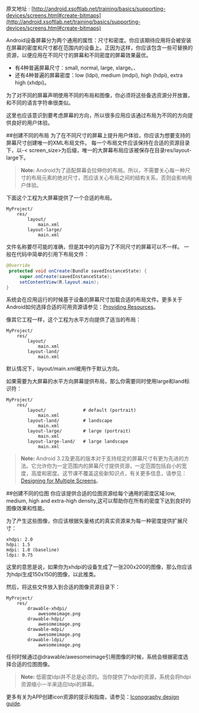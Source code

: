 原文地址 : [http://android.xsoftlab.net/training/basics/supporting-devices/screens.html#create-bitmaps](http://android.xsoftlab.net/training/basics/supporting-devices/screens.html#create-bitmaps)

Android设备屏幕分为两个通用的属性：尺寸和密度。你应该期待应用将会被安装在屏幕的密度和尺寸都在范围内的设备上。正因为这样，你应该包含一些可替换的资源，以便应用在不同尺寸的屏幕和不同密度的屏幕效果最优。

 - 有4种普遍屏幕尺寸：small, normal, large, xlarge。、
 - 还有4种普遍的屏幕密度：low (ldpi), medium (mdpi), high (hdpi), extra high (xhdpi)。

为了对不同的屏幕声明使用不同的布局和图像，你必须将这些备选资源分开放置，和不同的语言字符串很类似。

这里也应该意识到要考虑屏幕的方向，所以很多应用应该通过布局为不同的方向提供良好的用户体验。

##创建不同的布局
为了在不同尺寸的屏幕上提升用户体验，你应该为想要支持的屏幕尺寸创建唯一的XML布局文件。
每一个布局文件应该保持在合适的资源目录下，以-< screen_size>为后缀，唯一的大屏幕布局应该被保存在目录res/layout-large下。

> **Note:** Android为了适配屏幕会拉伸你的布局。所以，不需要关心每一种尺寸的布局元素的绝对尺寸，而应该关心布局之间的结构关系，否则会影响用户体验。

下面这个工程为大屏幕提供了一个合适的布局。
```
MyProject/
    res/
        layout/
            main.xml
        layout-large/
            main.xml
```

文件名称要尽可能的准确，但是其中的内容为了不同尺寸的屏幕可以不一样。
一般在代码中简单的引用下布局文件：
```java
@Override
 protected void onCreate(Bundle savedInstanceState) {
     super.onCreate(savedInstanceState);
     setContentView(R.layout.main);
}
```

系统会在应用运行的时候基于设备的屏幕尺寸加载合适的布局文件。更多关于Android如何选择合适的可用资源请参见：[Providing Resources](http://android.xsoftlab.net/guide/topics/resources/providing-resources.html#BestMatch)。

像其它工程一样，这个工程为水平方向提供了适当的布局：
```
MyProject/
    res/
        layout/
            main.xml
        layout-land/
            main.xml
```

默认情况下，layout/main.xml被用作于默认方向。

如果需要为大屏幕的水平方向屏幕提供布局，那么你需要同时使用large和land标识符：
```
MyProject/
    res/
        layout/              # default (portrait)
            main.xml
        layout-land/         # landscape
            main.xml
        layout-large/        # large (portrait)
            main.xml
        layout-large-land/   # large landscape
            main.xml
```

> **Note:** Android 3.2及更高的版本对于支持规定的屏幕尺寸有更为先进的方法。它允许你为一定范围内的屏幕尺寸提供资源，一定范围包括自小的宽度，高度和密度。这节课不覆盖这些新知识点，有关更多信息，请参见：[Designing for Multiple Screens](http://android.xsoftlab.net/training/multiscreen/index.html)。

##创建不同的位图
你应该提供合适的位图资源给每个通用的密度区域:low, medium, high and extra-high density,这可以帮助你在所有的密度下达到良好的图像效果和性能。

为了产生这些图像，你应该根据矢量格式的真实资源来为每一种密度提供扩展尺寸：

    xhdpi: 2.0
    hdpi: 1.5
    mdpi: 1.0 (baseline)
    ldpi: 0.75

这里的意思是说，如果你为xhdpi的设备生成了一张200x200的图像，那么你应该为hdpi生成150x150的图像，以此推类。

然后，将这些文件放入到合适的图像资源目录下：
```
MyProject/
    res/
        drawable-xhdpi/
            awesomeimage.png
        drawable-hdpi/
            awesomeimage.png
        drawable-mdpi/
            awesomeimage.png
        drawable-ldpi/
            awesomeimage.png
```

任何时候通过@drawable/awesomeimage引用图像的时候，系统会根据密度选择合适的位图图像。
> **Note:** 低密度ldpi并不总是必须的。当你提供了hdpi的资源，系统会将hdpi资源缩小一半来适应ldpi的屏幕。

更多有关为APP创建icon资源的提示和指南，请参见：[Iconography design guide](http://android.xsoftlab.net/design/style/iconography.html).
